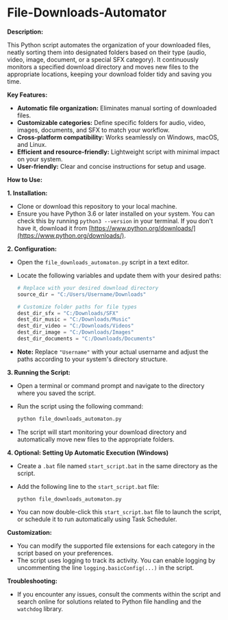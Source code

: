 # File-Downloads-Automator


**Description:**

This Python script automates the organization of your downloaded files, neatly sorting them into designated folders based on their type (audio, video, image, document, or a special SFX category). It continuously monitors a specified download directory and moves new files to the appropriate locations, keeping your download folder tidy and saving you time.

**Key Features:**

- **Automatic file organization:** Eliminates manual sorting of downloaded files.
- **Customizable categories:** Define specific folders for audio, video, images, documents, and SFX to match your workflow.
- **Cross-platform compatibility:** Works seamlessly on Windows, macOS, and Linux.
- **Efficient and resource-friendly:** Lightweight script with minimal impact on your system.
- **User-friendly:** Clear and concise instructions for setup and usage.

**How to Use:**

**1. Installation:**

- Clone or download this repository to your local machine.
- Ensure you have Python 3.6 or later installed on your system. You can check this by running `python3 --version` in your terminal. If you don't have it, download it from [https://www.python.org/downloads/](https://www.python.org/downloads/).

**2. Configuration:**

- Open the `file_downloads_automaton.py` script in a text editor.
- Locate the following variables and update them with your desired paths:

  ```python
  # Replace with your desired download directory
  source_dir = "C:/Users/Username/Downloads"

  # Customize folder paths for file types
  dest_dir_sfx = "C:/Downloads/SFX"
  dest_dir_music = "C:/Downloads/Music"
  dest_dir_video = "C:/Downloads/Videos"
  dest_dir_image = "C:/Downloads/Images"
  dest_dir_documents = "C:/Downloads/Documents"
  ```

- **Note:** Replace `"Username"` with your actual username and adjust the paths according to your system's directory structure.

**3. Running the Script:**

- Open a terminal or command prompt and navigate to the directory where you saved the script.
- Run the script using the following command:

  ```bash
  python file_downloads_automaton.py
  ```

- The script will start monitoring your download directory and automatically move new files to the appropriate folders.

**4. Optional: Setting Up Automatic Execution (Windows)**

- Create a `.bat` file named `start_script.bat` in the same directory as the script.
- Add the following line to the `start_script.bat` file:

  ```
  python file_downloads_automaton.py
  ```

- You can now double-click this `start_script.bat` file to launch the script, or schedule it to run automatically using Task Scheduler.

**Customization:**

- You can modify the supported file extensions for each category in the script based on your preferences.
- The script uses logging to track its activity. You can enable logging by uncommenting the line `logging.basicConfig(...)` in the script.

**Troubleshooting:**

- If you encounter any issues, consult the comments within the script and search online for solutions related to Python file handling and the `watchdog` library.